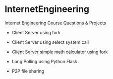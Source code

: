 # InternetEngineering
Internet Engineering Course Questions &amp; Projects

- Client Server using fork
- Client Server using select system call
- Client Server simple math calculator using fork

- Long Polling using Python Flask

- P2P file sharing
